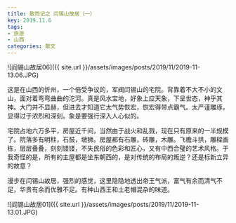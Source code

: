 ```yaml
---
title: 散而记之 闫锡山故居（一）
key: 2019.11.6
tags: 
- 旅游
- 山西
categories: 散文
---
```


![阎锡山故居06]({{ site.url }}/assets/images/posts/2019/11/2019-11-13.06.JPG)

这是在山西的忻州，一个倍受争议的，军阀闫锡山的宅院。背靠着不大不小的文山，面对着弯弯曲曲的沱河。真是风水宝地，好象上应天象，下呈世态，神乎其神。大门并不显赫，但进去才知道它太气势恢宏，恢宏得带点霸气。太严谨雕琢，显得过于浓烈和深刻。象是要强行深入人心似的。

宅院占地六万多平，房屋近千间，当然由于战火和乱戮，现在只有原来的一半规模了。院落多有明柱，石鼓，墩狮。房屋都有石雕，砖雕，木雕。飞檐斗拱，雕樑画栋，层层叠叠，刻刻镂镂，不失民俗的色彩和匠心，又有中西合璧的艺术风格。于我奇怪的是，所有的主屋都是坐东朝西的，是对传统的布局的叛逆？还是标新立异的故意？

漫步在闫锡山故居，强烈的感觉，这里隐隐地透出帝王气派，富气有余而清气不足，华贵有余而优雅不足。有种山西王和土老帽混杂的味道。

![阎锡山故居01]({{ site.url }}/assets/images/posts/2019/11/2019-11-13.01.JPG)